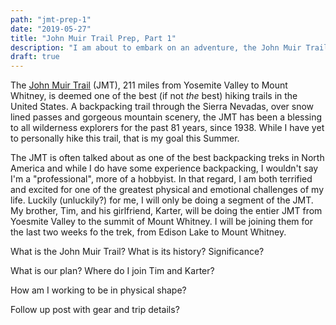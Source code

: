 ```yaml
---
path: "jmt-prep-1"
date: "2019-05-27"
title: "John Muir Trail Prep, Part 1"
description: "I am about to embark on an adventure, the John Muir Trail. In this post I talk about my current prep, our route, daily mileage, and my goals."
draft: true
---
```


The [John Muir Trail](https://www.pcta.org/discover-the-trail/john-muir-trail/) (JMT), 211 miles from Yosemite Valley to Mount Whitney, is deemed one of the best (if not _the_ best) hiking trails in the United States. A backpacking trail through the Sierra Nevadas, over snow lined passes and gorgeous mountain scenery, the JMT has been a blessing to all wilderness explorers for the past 81 years, since 1938. While I have yet to personally hike this trail, that is my goal this Summer.

The JMT is often talked about as one of the best backpacking treks in North America and while I do have some experience backpacking, I wouldn't say I'm a "professional", more of a hobbyist. In that regard, I am both terrified and excited for one of the greatest physical and emotional challenges of my life. Luckily (unluckily?) for me, I will only be doing a segment of the JMT. My brother, Tim, and his girlfriend, Karter, will be doing the entier JMT from Yoesmite Valley to the summit of Mount Whitney. I will be joining them for the last two weeks fo the trek, from Edison Lake to Mount Whitney.

What is the John Muir Trail? What is its history? Significance?

What is our plan? Where do I join Tim and Karter?

How am I working to be in physical shape?

Follow up post with gear and trip details?
